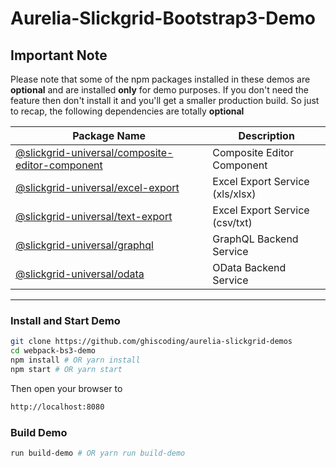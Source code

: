 # Aurelia-Slickgrid-Bootstrap3-Demo

## Important Note
Please note that some of the npm packages installed in these demos are **optional** and are installed **only** for demo purposes. If you don't need the feature then don't install it and you'll get a smaller production build. So just to recap, the following dependencies are totally **optional**

| Package Name | Description |
| ------------ | ----------- |
| [@slickgrid-universal/composite-editor-component](https://github.com/ghiscoding/slickgrid-universal/tree/master/packages/composite-editor-component) | Composite Editor Component |
| [@slickgrid-universal/excel-export](https://github.com/ghiscoding/slickgrid-universal/tree/master/packages/excel-export) | Excel Export Service (xls/xlsx) |
| [@slickgrid-universal/text-export](https://github.com/ghiscoding/slickgrid-universal/tree/master/packages/text-export) | Excel Export Service (csv/txt) |
| [@slickgrid-universal/graphql](https://github.com/ghiscoding/slickgrid-universal/tree/master/packages/graphql) | GraphQL Backend Service |
| [@slickgrid-universal/odata](https://github.com/ghiscoding/slickgrid-universal/tree/master/packages/odata) | OData Backend Service |

---

### Install and Start Demo
```bash
git clone https://github.com/ghiscoding/aurelia-slickgrid-demos
cd webpack-bs3-demo
npm install # OR yarn install
npm start # OR yarn start
```

Then open your browser to
```html
http://localhost:8080
```

### Build Demo
```bash
run build-demo # OR yarn run build-demo
```
